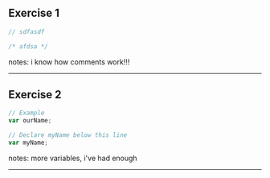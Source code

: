 ## Exercise 1

```js
// sdfasdf

/* afdsa */
```

notes:  i know how comments work!!!

---

## Exercise 2

```js
// Example
var ourName;

// Declare myName below this line
var myName;
```

notes: more variables, i've had enough

---
